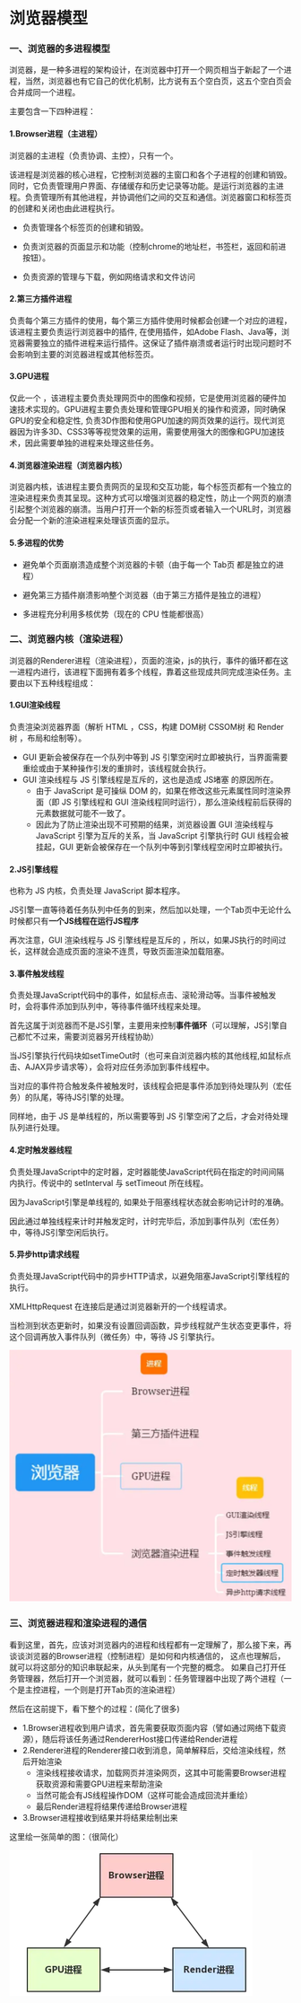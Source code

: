 # 浏览器模型

### 一、浏览器的多进程模型
浏览器，是一种多进程的架构设计，在浏览器中打开一个网页相当于新起了一个进程，当然，浏览器也有它自己的优化机制，比方说有五个空白页，这五个空白页会合并成同一个进程。

主要包含一下四种进程：
#### 1.Browser进程（主进程）
浏览器的主进程（负责协调、主控），只有一个。

该进程是浏览器的核心进程，它控制浏览器的主窗口和各个子进程的创建和销毁。同时，它负责管理用户界面、存储缓存和历史记录等功能。是运行浏览器的主进程。负责管理所有其他进程，并协调他们之间的交互和通信。浏览器窗口和标签页的创建和关闭也由此进程执行。


- 负责管理各个标签页的创建和销毁。

- 负责浏览器的页面显示和功能（控制chrome的地址栏，书签栏，返回和前进按钮）。

- 负责资源的管理与下载，例如网络请求和文件访问
#### 2.第三方插件进程
负责每个第三方插件的使用，每个第三方插件使用时候都会创建一个对应的进程，该进程主要负责运行浏览器中的插件, 在使用插件，如Adobe Flash、Java等，浏览器需要独立的插件进程来运行插件。这保证了插件崩溃或者运行时出现问题时不会影响到主要的浏览器进程或其他标签页。
#### 3.GPU进程
仅此一个 ，该进程主要负责处理网页中的图像和视频，它是使用浏览器的硬件加速技术实现的。GPU进程主要负责处理和管理GPU相关的操作和资源，同时确保GPU的安全和稳定性, 负责3D作图和使用GPU加速的网页效果的运行。现代浏览器因为许多3D、CSS3等等视觉效果的运用，需要使用强大的图像和GPU加速技术，因此需要单独的进程来处理这些任务。
#### 4.浏览器渲染进程（浏览器内核）
浏览器内核，该进程主要负责网页的呈现和交互功能，每个标签页都有一个独立的渲染进程来负责其呈现。这种方式可以增强浏览器的稳定性，防止一个网页的崩溃引起整个浏览器的崩溃。当用户打开一个新的标签页或者输入一个URL时，浏览器会分配一个新的渲染进程来处理该页面的显示。

#### 5.多进程的优势
- 避免单个页面崩溃造成整个浏览器的卡顿（由于每一个 Tab页 都是独立的进程）

- 避免第三方插件崩溃影响整个浏览器（由于第三方插件是独立的进程）

- 多进程充分利用多核优势（现在的 CPU 性能都很高）

### 二、浏览器内核（渲染进程）
浏览器的Renderer进程（渲染进程），页面的渲染，js的执行，事件的循环都在这一进程内进行，该进程下面拥有着多个线程，靠着这些现成共同完成渲染任务。主要由以下五种线程组成：

#### 1.GUI渲染线程
负责渲染浏览器界面（解析 HTML ，CSS，构建 DOM树 CSSOM树 和 Render树 ，布局和绘制等）。

- GUI 更新会被保存在一个队列中等到 JS 引擎空闲时立即被执行，当界面需要重绘或由于某种操作引发的重排时，该线程就会执行。
- GUI 渲染线程与 JS 引擎线程是互斥的，这也是造成 JS堵塞 的原因所在。
  - 由于 JavaScript 是可操纵 DOM 的，如果在修改这些元素属性同时渲染界面（即 JS 引擎线程和 GUI 渲染线程同时运行），那么渲染线程前后获得的元素数据就可能不一致了。
  - 因此为了防止渲染出现不可预期的结果，浏览器设置 GUI 渲染线程与 JavaScript 引擎为互斥的关系，当 JavaScript 引擎执行时 GUI 线程会被挂起，GUI 更新会被保存在一个队列中等到引擎线程空闲时立即被执行。

#### 2.JS引擎线程

也称为 JS 内核，负责处理 JavaScript 脚本程序。

JS引擎一直等待着任务队列中任务的到来，然后加以处理，一个Tab页中无论什么时候都只有**一个JS线程在运行JS程序**

再次注意，GUI 渲染线程与 JS 引擎线程是互斥的 ，所以，如果JS执行的时间过长，这样就会造成页面的渲染不连贯，导致页面渲染加载阻塞。

#### 3.事件触发线程
负责处理JavaScript代码中的事件，如鼠标点击、滚轮滑动等。当事件被触发时，会将事件添加到队列中，等待事件循环线程来处理。

首先这属于浏览器而不是JS引擎，主要用来控制**事件循环**（可以理解，JS引擎自己都忙不过来，需要浏览器另开线程协助）

当JS引擎执行代码块如setTimeOut时（也可来自浏览器内核的其他线程,如鼠标点击、AJAX异步请求等），会将对应任务添加到事件线程中。

当对应的事件符合触发条件被触发时，该线程会把是事件添加到待处理队列（宏任务）的队尾，等待JS引擎的处理。

同样地，由于 JS 是单线程的，所以需要等到 JS 引擎空闲了之后，才会对待处理队列进行处理。

#### 4.定时触发器线程
负责处理JavaScript中的定时器，定时器能使JavaScript代码在指定的时间间隔内执行。传说中的 setInterval 与 setTimeout 所在线程。

因为JavaScript引擎是单线程的, 如果处于阻塞线程状态就会影响记计时的准确。

因此通过单独线程来计时并触发定时，计时完毕后，添加到事件队列（宏任务）中，等待JS引擎空闲后执行。

#### 5.异步http请求线程
负责处理JavaScript代码中的异步HTTP请求，以避免阻塞JavaScript引擎线程的执行。

XMLHttpRequest 在连接后是通过浏览器新开的一个线程请求。

当检测到状态更新时，如果没有设置回调函数，异步线程就产生状态变更事件，将这个回调再放入事件队列（微任务）中，等待 JS 引擎执行。

![alt text](image/image.png)

### 三、浏览器进程和渲染进程的通信
看到这里，首先，应该对浏览器内的进程和线程都有一定理解了，那么接下来，再谈谈浏览器的Browser进程（控制进程）是如何和内核通信的，
这点也理解后，就可以将这部分的知识串联起来，从头到尾有一个完整的概念。
如果自己打开任务管理器，然后打开一个浏览器，就可以看到：任务管理器中出现了两个进程（一个是主控进程，一个则是打开Tab页的渲染进程）

然后在这前提下，看下整个的过程：(简化了很多)

- 1.Browser进程收到用户请求，首先需要获取页面内容（譬如通过网络下载资源），随后将该任务通过RendererHost接口传递给Render进程
- 2.Renderer进程的Renderer接口收到消息，简单解释后，交给渲染线程，然后开始渲染
  - 渲染线程接收请求，加载网页并渲染网页，这其中可能需要Browser进程获取资源和需要GPU进程来帮助渲染
  - 当然可能会有JS线程操作DOM（这样可能会造成回流并重绘）
  - 最后Render进程将结果传递给Browser进程
- 3.Browser进程接收到结果并将结果绘制出来

这里绘一张简单的图：（很简化）

![alt text](image/image5.jpg)